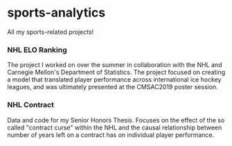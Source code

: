 # sports-analytics
All my sports-related projects! 

### NHL ELO Ranking
The project I worked on over the summer in collaboration with the NHL and Carnegie Mellon's Department of Statistics. The project focused on creating a model that translated player performance across international ice hockey leagues, and was ultimately presented at the CMSAC2019 poster session. 

### NHL Contract 
Data and code for my Senior Honors Thesis. Focuses on the effect of the so called "contract curse" within the NHL and the causal relationship between number of years left on a contract has on individual player performance. 
